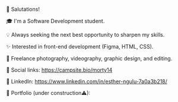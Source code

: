 👋 Salutations!

🎓 I'm a Software Development student.

💡 Always seeking the next best opportunity to sharpen my skills.

✨ Interested in front-end development (Figma, HTML, CSS).

📸 Freelance photography, videography, graphic design, and editing.

🔗 Social links: https://campsite.bio/morty14

🔗 LinkedIn: https://www.linkedin.com/in/esther-ngulu-7a0a3b218/

🔗 Portfolio (under construction⚠): 
